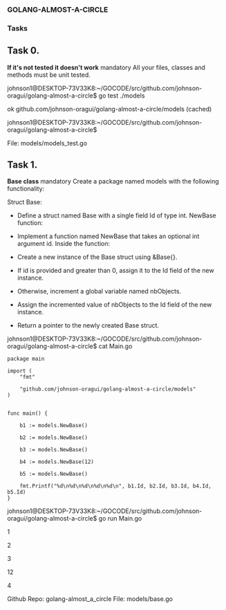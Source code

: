 ### GOLANG-ALMOST-A-CIRCLE


### Tasks
## Task 0.
**If it's not tested it doesn't work**
mandatory
All your files, classes and methods must be unit tested.

johnson1@DESKTOP-73V33K8:~/GOCODE/src/github.com/johnson-oragui/golang-almost-a-circle$ go test
 ./models

ok      github.com/johnson-oragui/golang-almost-a-circle/models (cached)

johnson1@DESKTOP-73V33K8:~/GOCODE/src/github.com/johnson-oragui/golang-almost-a-circle$ 

File: models/models_test.go
   
## Task 1.
**Base class**
mandatory
Create a package named models with the following functionality:

Struct Base:

- Define a struct named Base with a single field Id of type int.
NewBase function:

 - Implement a function named NewBase that takes an optional int argument id.
Inside the function:
 - Create a new instance of the Base struct using &Base{}.
 - If id is provided and greater than 0, assign it to the Id field of the new instance.
 - Otherwise, increment a global variable named nbObjects.
 - Assign the incremented value of nbObjects to the Id field of the new instance.
 - Return a pointer to the newly created Base struct.

johnson1@DESKTOP-73V33K8:~/GOCODE/src/github.com/johnson-oragui/golang-almost-a-circle$  cat Main.go
```
package main

import (
	"fmt"

	"github.com/johnson-oragui/golang-almost-a-circle/models"
)


func main() {

	b1 := models.NewBase()

	b2 := models.NewBase()

	b3 := models.NewBase()

	b4 := models.NewBase(12)

	b5 := models.NewBase()

	fmt.Printf("%d\n%d\n%d\n%d\n%d\n", b1.Id, b2.Id, b3.Id, b4.Id, b5.Id)
}
```

johnson1@DESKTOP-73V33K8:~/GOCODE/src/github.com/johnson-oragui/golang-almost-a-circle$ go run Main.go

1

2

3

12

4

Github Repo: golang-almost_a_circle
File: models/base.go
